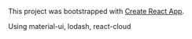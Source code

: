 This project was bootstrapped with [Create React App](https://github.com/facebook/create-react-app).

Using material-ui, lodash, react-cloud
